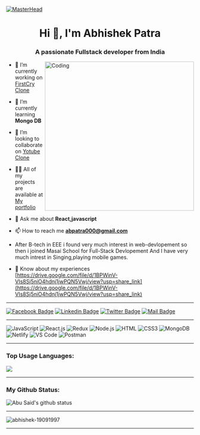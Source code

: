 [![MasterHead](https://camo.githubusercontent.com/48ec00ed4c84e771db4a1db90b56352923a8d644452a32b434d68e97006c9337/68747470733a2f2f63686b736b696c6c732e636f6d2f77702d636f6e74656e742f75706c6f6164732f323032302f30342f504e432d416e696d617465642d42616e6e6572732e676966)](https://rishavchanda.io)

<h1 align="center">Hi 👋, I'm Abhishek Patra</h1>
<h3 align="center">A passionate Fullstack developer from India</h3>
<img align="right" alt="Coding" width="400" src="https://i.pinimg.com/originals/e8/f4/53/e8f453469a3ec97ecd354df465d73913.gif">

- 🔭 I’m currently working on [FirstCry Clone](https://github.com/hariprasanthmath/Firstcry-React-clone)

- 🌱 I’m currently learning **Mongo DB**

- 👯 I’m looking to collaborate on [Yotube Clone](https://github.com/anuj-midha247/UTUBE_CLONE.git)

- 👨‍💻 All of my projects are available at [My portfolio](https://abhishek-patra-portfolio.netlify.app)

- 💬 Ask me about **React,javascript**

- 📫 How to reach me **abpatra000@gmail.com**

- After B-tech in EEE i found very much interest in web-devlopement so then i joined Masai School for Full-Stack Devlopement And I have very much intrest in Singing,playing mobile games.

- 📄 Know about my experiences [https://drive.google.com/file/d/1BPWinV-VIs8Sj5niO4hdnj1jwPQN5Vwj/view?usp=share_link](https://drive.google.com/file/d/1BPWinV-VIs8Sj5niO4hdnj1jwPQN5Vwj/view?usp=share_link)

---

[![Facebook Badge](https://img.shields.io/badge/Facebook-1877F2?style=for-the-badge&logo=facebook&logoColor=white)](https://www.facebook.com/abhishek.patra.125)
[![Linkedin Badge](https://img.shields.io/badge/LinkedIn-0077B5?style=for-the-badge&logo=linkedin&logoColor=white)](https://www.linkedin.com/in/abhishek-patra-5024a223b/)
[![Twitter Badge](https://img.shields.io/badge/Twitter-1DA1F2?style=for-the-badge&logo=twitter&logoColor=white)](https://twitter.com/Abhishek_p1997)
[![Mail Badge](https://img.shields.io/badge/Gmail-D14836?style=for-the-badge&logo=gmail&logoColor=white)](mailto:abpatra000@gmail.com)

---

![JavaScript](https://img.shields.io/badge/JavaScript-F7DF1E?style=flat-square&logo=javascript&logoColor=black)
![React.js](https://img.shields.io/badge/React.js-0081CB?style=flat-square&logo=react&logoColor=61DAFB)
![Redux](https://img.shields.io/badge/Redux-black?style=flastic&logo=Redux&logoColor=764ABC)
![Node.js](https://img.shields.io/badge/Node.js-43853D?style=flat-square&logo=node.js&logoColor=white)
![HTML](https://img.shields.io/badge/HTML5-E34F26?style=flat-square&logo=html5&logoColor=white)
![CSS3](https://img.shields.io/badge/CSS3-1572B6?style=flat-square&logo=css3&logoColor=white)
![MongoDB](https://img.shields.io/badge/MongoDB-F7F7F7?style=flat-square&logo=mongodb&logoColor=49A248)
![Netlify](https://img.shields.io/badge/Netlify-00C7B7?style=flat-square&logo=netlify&logoColor=white)
![VS Code](https://img.shields.io/badge/VisualStudio-2C2B30?style=flastic&logo=VisualStudioCode&logoColor=007ACC)
![Postman](https://img.shields.io/badge/Postman-f7f7f7?style=flastic&logo=Postman&logoColor=FF6C37)

---






### Top Usage Languages:

<img align="center" src="https://github-readme-stats.vercel.app/api/top-langs/?username=abhishek-19091997&layout=compact&theme=yeblu&hide_border=true&&langs_count=8" />

---

### My Github Status:

<img align="center" src="https://github-readme-stats.vercel.app/api?username=abhishek-19091997&show_icons=true&include_all_commits=true&theme=nightowl&hide_border=true" alt="Abu Said's github status" />

---




<p><img align="center" src="https://github-readme-streak-stats.herokuapp.com/?user=abhishek-19091997&" alt="abhishek-19091997" /></p>



---
